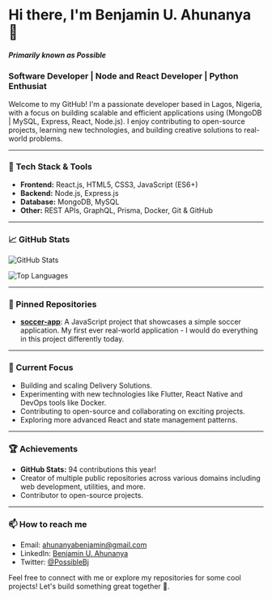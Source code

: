 # Hi there, I'm Benjamin U. Ahunanya 👋
##### Primarily known as Possible

### Software Developer | Node and React Developer | Python Enthusiat 
<!--| Open Source Contributor-->

Welcome to my GitHub! I'm a passionate developer based in Lagos, Nigeria, with a focus on building scalable and efficient applications using (MongoDB | MySQL, Express, React, Node.js). I enjoy contributing to open-source projects, learning new technologies, and building creative solutions to real-world problems.

---

### 🔧 Tech Stack & Tools

- **Frontend:** React.js, HTML5, CSS3, JavaScript (ES6+)
- **Backend:** Node.js, Express.js
- **Database:** MongoDB, MySQL
- **Other:** REST APIs, GraphQL, Prisma, Docker, Git & GitHub

---

### 📈 GitHub Stats

![GitHub Stats](https://github-readme-stats.vercel.app/api?username=Possible-bj&show_icons=true&theme=tokyonight)

![Top Languages](https://github-readme-stats.vercel.app/api/top-langs/?username=Possible-bj&layout=compact&theme=tokyonight)

---

### 📌 Pinned Repositories

- [**soccer-app**](https://github.com/Possible-bj/soccer-app): A JavaScript project that showcases a simple soccer application. My first ever real-world application - I would do everything in this project differently today.


---

### 🎯 Current Focus

- Building and scaling Delivery Solutions.
- Experimenting with new technologies like Flutter, React Native and DevOps tools like Docker.
- Contributing to open-source and collaborating on exciting projects.
- Exploring more advanced React and state management patterns.

---

### 🏆 Achievements

- **GitHub Stats:** 94 contributions this year!
- Creator of multiple public repositories across various domains including web development, utilities, and more.
- Contributor to open-source projects.

---

### 📫 How to reach me

- Email: [ahunanyabenjamin@gmail.com](mailto:ahunanyabenjamin@gmail.com)
- LinkedIn: [Benjamin U. Ahunanya](https://www.linkedin.com/in/benah/)
- Twitter: [@PossibleBj](https://x.com/PossibleBj)

Feel free to connect with me or explore my repositories for some cool projects! Let's build something great together 🚀.
